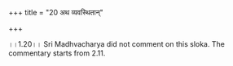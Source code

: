 +++
title = "20 अथ व्यवस्थितान्"

+++
  
  
।।1.20।। Sri Madhvacharya did not comment on this sloka. The commentary
starts from 2.11.  
  
